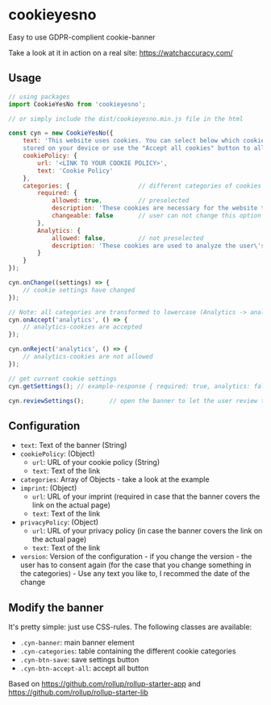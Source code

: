 # cookieyesno
Easy to use GDPR-complient cookie-banner

Take a look at it in action on a real site: https://watchaccuracy.com/

## Usage

```js
// using packages
import CookieYesNo from 'cookieyesno';

// or simply include the dist/cookieyesno.min.js file in the html

const cyn = new CookieYesNo({
    text: 'This website uses cookies. You can select below which cookies will be \
    stored on your device or use the "Accept all cookies" button to allow the usage of all.',
    cookiePolicy: {
        url: '<LINK TO YOUR COOKIE POLICY>',
        text: 'Cookie Policy'
    },
    categories: {                   // different categories of cookies
        required: {
            allowed: true,          // preselected
            description: 'These cookies are necessary for the website to function properly.',
            changeable: false       // user can not change this option
        },
        Analytics: {
            allowed: false,         // not preselected
            description: 'These cookies are used to analyze the user\'s behavior.'
        }
    }
});

cyn.onChange((settings) => {
    // cookie settings have changed
});

// Note: all categories are transformed to lowercase (Analytics -> analytics)
cyn.onAccept('analytics', () => {
    // analytics-cookies are accepted
});

cyn.onReject('analytics', () => {
    // analytics-cookies are not allowed
});

// get current cookie settings
cyn.getSettings(); // example-response { required: true, analytics: false }

cyn.reviewSettings();       // open the banner to let the user review the settings
```

## Configuration
* `text`: Text of the banner (String)
* `cookiePolicy`: (Object)
    * `url`: URL of your cookie policy (String)
    * `text`: Text of the link
* `categories`: Array of Objects - take a look at the example
* `imprint`: (Object)
    * `url`: URL of your imprint (required in case that the banner covers the link on the actual page)
    * `text`: Text of the link
* `privacyPolicy`: (Object)
    * `url`: URL of your privacy policy (in case the banner covers the link on the actual page)
    * `text`: Text of the link
* `version`: Version of the configuration - if you change the version - the user has to consent again (for the case that you change something in the categories) - Use any text you like to, I recommed the date of the change

## Modify the banner
It's pretty simple: just use CSS-rules.
The following classes are available:

* `.cyn-banner`: main banner element
* `.cyn-categories`: table containing the different cookie categories
* `.cyn-btn-save`: save settings button 
* `.cyn-btn-accept-all`: accept all button


Based on https://github.com/rollup/rollup-starter-app and https://github.com/rollup/rollup-starter-lib

